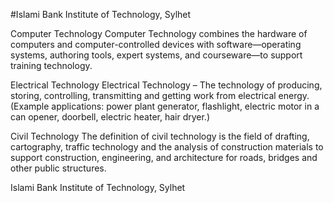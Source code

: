 #Islami Bank Institute of Technology, Sylhet

Computer Technology
Computer Technology combines the hardware of computers and computer-controlled devices with software—operating systems, authoring tools, expert systems, and courseware—to support training technology.


Electrical Technology
Electrical Technology – The technology of producing, storing, controlling, transmitting and getting work from electrical energy. (Example applications: power plant generator, flashlight, electric motor in a can opener, doorbell, electric heater, hair dryer.)


Civil Technology
The definition of civil technology is the field of drafting, cartography, traffic technology and the analysis of construction materials to support construction, engineering, and architecture for roads, bridges and other public structures.


Islami Bank Institute of Technology, Sylhet